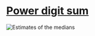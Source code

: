 # [Power digit sum][0]

![Estimates of the medians][1]

[0]: https://projecteuler.net/problem=16
[1]: https://rawgit.com/japaric/euler_criterion.rs/master/plots/016.svg
